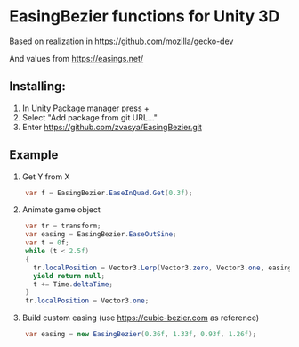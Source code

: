# EasingBezier functions for Unity 3D

Based on realization in https://github.com/mozilla/gecko-dev

And values from https://easings.net/

## Installing:
1) In Unity Package manager press + 
2) Select "Add package from git URL..."
3) Enter https://github.com/zvasya/EasingBezier.git

## Example

1) Get Y from X
```cs
    var f = EasingBezier.EaseInQuad.Get(0.3f);
```
2) Animate game object
```cs
    var tr = transform;
    var easing = EasingBezier.EaseOutSine;
    var t = 0f;
    while (t < 2.5f)
    {
      tr.localPosition = Vector3.Lerp(Vector3.zero, Vector3.one, easing.Get(t));
      yield return null;
      t += Time.deltaTime;
    }
    tr.localPosition = Vector3.one;
```
3) Build custom easing (use https://cubic-bezier.com as reference)
```cs
    var easing = new EasingBezier(0.36f, 1.33f, 0.93f, 1.26f);
```
